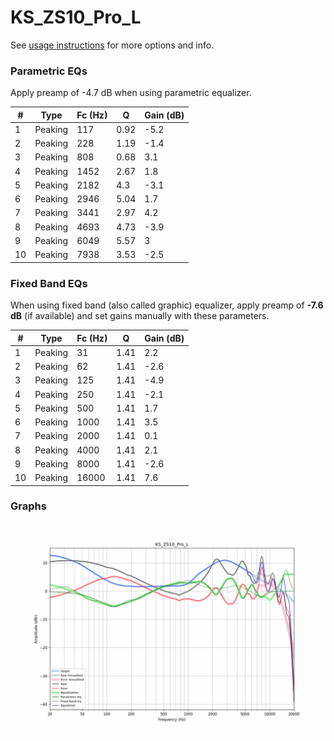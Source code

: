 # KS_ZS10_Pro_L
See [usage instructions](https://github.com/jaakkopasanen/AutoEq#usage) for more options and info.

### Parametric EQs
Apply preamp of -4.7 dB when using parametric equalizer.

|   # | Type    |   Fc (Hz) |    Q |   Gain (dB) |
|-----|---------|-----------|------|-------------|
|   1 | Peaking |       117 | 0.92 |        -5.2 |
|   2 | Peaking |       228 | 1.19 |        -1.4 |
|   3 | Peaking |       808 | 0.68 |         3.1 |
|   4 | Peaking |      1452 | 2.67 |         1.8 |
|   5 | Peaking |      2182 | 4.3  |        -3.1 |
|   6 | Peaking |      2946 | 5.04 |         1.7 |
|   7 | Peaking |      3441 | 2.97 |         4.2 |
|   8 | Peaking |      4693 | 4.73 |        -3.9 |
|   9 | Peaking |      6049 | 5.57 |         3   |
|  10 | Peaking |      7938 | 3.53 |        -2.5 |

### Fixed Band EQs
When using fixed band (also called graphic) equalizer, apply preamp of **-7.6 dB** (if available) and set gains manually with these parameters.

|   # | Type    |   Fc (Hz) |    Q |   Gain (dB) |
|-----|---------|-----------|------|-------------|
|   1 | Peaking |        31 | 1.41 |         2.2 |
|   2 | Peaking |        62 | 1.41 |        -2.6 |
|   3 | Peaking |       125 | 1.41 |        -4.9 |
|   4 | Peaking |       250 | 1.41 |        -2.1 |
|   5 | Peaking |       500 | 1.41 |         1.7 |
|   6 | Peaking |      1000 | 1.41 |         3.5 |
|   7 | Peaking |      2000 | 1.41 |         0.1 |
|   8 | Peaking |      4000 | 1.41 |         2.1 |
|   9 | Peaking |      8000 | 1.41 |        -2.6 |
|  10 | Peaking |     16000 | 1.41 |         7.6 |

### Graphs
![](./KS_ZS10_Pro_L.png)
